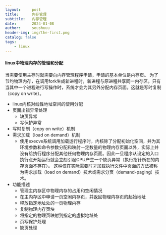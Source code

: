 ```yaml
---
layout:     post
title:      内存管理
subtitle:   内存管理
date:       2024-01-08
author:     soushuuu
header-img: img/the-first.png
catalog: false
tags:
    - linux
---
```



#### linux中物理内存的管理和分配

当需要使用主存时就需要向内存管理程序申请，申请的基本单位是内存页。
为了节约物理内存，在调用fork生成新进程时，新进程与原进程共享同一内存区。只有当其中一个进程进行写操作时，系统才会为其另外分配内存页面。这就是写时复制（copy on write）。

- linux内核对线性地址空间的使用分配
- 页面出错异常处理
    - 缺页异常
    - 写保护异常
- 写时复制（copy on write）机制
- 需求加载（load on demand）机制
    - 使用execve系统调用加载运行程序时，内核除了分配初始化空间，并为其环境参数和命令参数分配和映射一定数量的物理内存页面以外，实际上并没有给执行程序分配其他任何物理内存页面。因此一旦程序从设定的入口执行点开始运行就会立刻引起CPU产生一个缺页异常（执行指针所在的内存页面不存在）。
    这种仅在实际需要时才加载执行文件中页面的方法被称为需求加载（load on demand）技术或需求分页（demand-paging）技术。
- 功能描述
    - 管理主内存区中物理内存的占用和空闲情况
    - 在主内存区中申请一页空闲内存页，并返回物理内存页的起始地址
    - 释放指定地址处的一页物理内存
    - 复制物理内存页块
    - 将指定的物理页映射到指定的虚拟地址处
    - 页写保护处理
    - 缺页处理